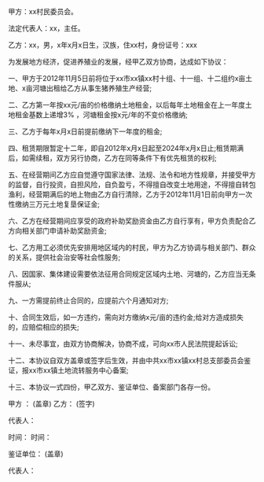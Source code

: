 
 


甲方：xx村民委员会。


法定代表人：xx，主任。


乙方：xx，男，x年x月x日生，汉族，住xx村，身份证号：xxx


为发展地方经济，促进养殖业的发展，经甲乙双方协商，达成如下协议：


一、甲方于2012年11月5日前将位于xx市xx镇xx村十组、十一组、十二组约x亩土地、x亩河塘出租给乙方从事生猪养殖生产经营;


二、乙方第一年按xx元/亩的价格缴纳土地租金，以后每年土地租金在上一年度土地租金基数上递增3% ，河塘租金按x元/年的不变价格缴纳;


三、乙方于每年x月x日前提前缴纳下一年度的租金;


四、租赁期限暂定十二年，即自2012年x月x日起至2024年x月x日止;租赁期满后，如需续租，双方另行协商，乙方在同等条件下有优先租赁的权利;


五、在经营期间乙方应自觉遵守国家法律、法规、法令和地方性规章，并接受甲方的监督，自行投资，自担风险，自负盈亏，不得擅自改变土地用途，不得擅自转包渔利，经营期满后的地上物由乙方自行清除，乙方于2012年11月1日前向甲方一次性缴纳三万元土地复垦保证金;


六、乙方在经营期间应享受的政府补助奖励资金由乙方自行享有，甲方负责配合乙方向相关部门申请补助奖励资金;


七、乙方用工必须优先安排用地区域内的村民，甲方为乙方协调与相关部门、群众的关系，提供社会治安等社会性服务;


八、因国家、集体建设需要依法征用合同规定区域内土地、河塘的，乙方应当无条件服从;


九、一方需提前终止合同的，应提前六个月通知对方;


十、合同生效后，如一方违约，需向对方缴纳x元/亩的违约金;给对方造成损失的，应赔偿相应的损失;


十一、未尽事宜，由双方协商解决，协商不成，可向xx市人民法院提起诉讼;


十二、本协议自双方盖章或签字后生效，并由中共xx市xx镇xx村总支部委员会鉴证，报xx市xx镇土地流转服务中心备案;


十三、本协议一式四份，甲乙双方、鉴证单位、备案部门各存一份。


甲方 ： (盖章) 乙方： (签字)


代表人：


时间： 时间：


鉴证单位： (盖章)


代表人：
 


 

 
 
 
 
 
  


  
 

  


  


  
 
 
 
 

